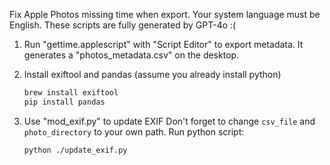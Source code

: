 Fix Apple Photos missing time when export. Your system language must be English. 
These scripts are fully generated by GPT-4o :(


1. Run "gettime.applescript" with "Script Editor" to export metadata.
   It generates a "photos_metadata.csv" on the desktop.

    
2. Install exiftool and pandas (assume you already install python)

    ```bash
    brew install exiftool
    pip install pandas
    ```
    
3. Use "mod_exif.py" to update EXIF
   Don't forget to change `csv_file` and `photo_directory` to your own path.
   Run python script:

    ```bash
    python ./update_exif.py
    ```